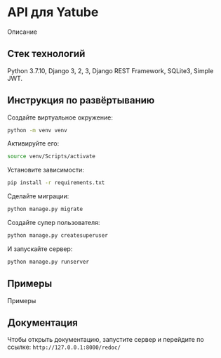 # API для Yatube
Описание

## Стек технологий
Python 3.7.10, Django 3, 2, 3, Django REST Framework, SQLite3, Simple JWT.

## Инструкция по развёртыванию
Создайте виртуальное окружение:
```bash
python -m venv venv
```
Активируйте его:
```bash
source venv/Scripts/activate
```
Установите зависимости:
```bash
pip install -r requirements.txt
```
Сделайте миграции:
```bash
python manage.py migrate
```
Создайте супер пользователя:
```bash
python manage.py createsuperuser
```
И запускайте сервер:
```bash
python manage.py runserver
```

## Примеры
Примеры

## Документация
Чтобы открыть документацию, запустите сервер и перейдите по ссылке:
```http://127.0.0.1:8000/redoc/```
